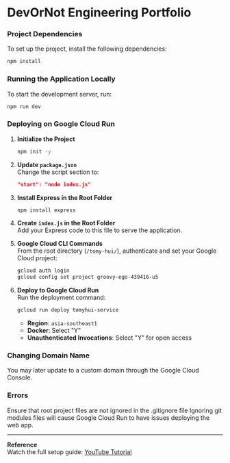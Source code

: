 # DevOrNot Engineering Portfolio

### Project Dependencies
To set up the project, install the following dependencies:
```bash
npm install 
```

### Running the Application Locally
To start the development server, run:
```bash
npm run dev
```

### Deploying on Google Cloud Run
1. **Initialize the Project**  
   ```bash
   npm init -y
   ```

2. **Update `package.json`**  
   Change the script section to:
   ```json
   "start": "node index.js"
   ```

3. **Install Express in the Root Folder**  
   ```bash
   npm install express
   ```

4. **Create `index.js` in the Root Folder**  
   Add your Express code to this file to serve the application.

5. **Google Cloud CLI Commands**  
   From the root directory (`/tomy-hui/`), authenticate and set your Google Cloud project:
   ```bash
   gcloud auth login
   gcloud config set project groovy-ego-439416-u5
   ```

6. **Deploy to Google Cloud Run**  
   Run the deployment command:
   ```bash
   gcloud run deploy tomyhui-service
   ```
   - **Region**: `asia-southeast1`
   - **Docker**: Select "Y"
   - **Unauthenticated Invocations**: Select "Y" for open access


### Changing Domain Name
You may later update to a custom domain through the Google Cloud Console.


### Errors
Ensure that root project files are not ignored in the .gitignore file 
Ignoring git modules files will cause Google Cloud Run to have issues deploying the web app. 

---

**Reference**  
Watch the full setup guide: [YouTube Tutorial](https://www.youtube.com/watch?v=NMnKGHgw8aM)
